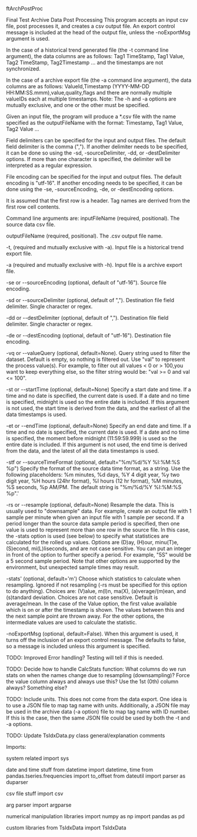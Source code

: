  ftArchPostProc

 Final Test Archive Data Post Processing
 This program accepts an input csv file, post processes it, and creates a csv
 output file.  An export control message is included at the head of the output
 file, unless the -noExportMsg argument is used.

 In the case of a historical trend generated file (the -t command line
 argument), the data columns are as follows:
 Tag1 TimeStamp, Tag1 Value, Tag2 TimeStamp, Tag2Timestamp ...
 and the timestamps are not synchronized.

 In the case of a archive export file (the -a command line argument), the data
 columns are as follows:
 ValueId,Timestamp (YYYY-MM-DD HH:MM:SS.mmm),value,quality,flags
 and there are normally multiple valueIDs each at multiple timestamps.
 Note: The -h and -a options are mutually exclusive, and one or the other must
 be specified. 

 Given an input file, the program will produce a *.csv file with the name
 specified as the outputFileName with the format:
 Timestamp, Tag1 Value, Tag2 Value ...

 Field delimiters can be specified for the input and output files. The
 default field delimiter is the comma (","). If another delimiter needs to
 be specified, it can be done so using the -sd, -sourceDelimiter, -dd, or
 -destDelimiter options. If more than one character is specified, the
 delimiter will be interpreted as a regular expression.

 File encoding can be specified for the input and output files. The default
 encoding is "utf-16". If another encoding needs to be specified, it can be
 done using the -se, -sourceEncoding, -de, or -destEncoding options.

 It is assumed that the first row is a header. Tag names are derrived from the
 first row cell contents.
 

 Command line arguments are:
 inputFileName (required, positional). The source data csv file.

 outputFileName (required, positional). The .csv output file name.

 -t, (required and mutually exclusive with -a).  Input file
 is a historical trend export file.

 -a (required and mutually exclusive with -h). Input file is a
 archive export file.  

 -se or --sourceEncoding (optional, default of "utf-16"). Source file encoding.

 -sd or --sourceDelimiter (optional, default of ","). Destination file field
 delimiter. Single character or regex.

 -dd or --destDelimiter (optional, default of ","). Destination file field
 delimiter. Single character or regex.

 -de or --destEncoding (optional, default of "utf-16"). Destination file encoding.

 -vq or --valueQuery (optional, default=None). Query string used to filter
 the dataset. Default is empty, so nothing is filtered out. Use "val" to
 represent the process value(s). For example, to filter out all
 values < 0 or > 100,you want to keep everything else, so the filter string
 would be:
 "val >= 0 and val <= 100".

 -st or --startTime (optional, default=None)
 Specify a start date and time. If a time and no date is specified, the
 current date is used.  If a date and no time is specified, midnight is
 used so the entire date is included.  If this argument is not used, the 
 start time is derived from the data, and the earliest of all the data
 timestamps is used.

 -et or --endTime (optional, default=None)
 Specify an end date and time. If a time and no date is specified, the
 current date is used.  If a date and no time is specified, the moment before
 midnight (11:59:59.999) is used so the  entire date is included.  If this
 argument is not used, the end time is derived from the data, and the latest
 of all the data timestamps is used.

 -stf or --sourceTimeFormat (optional, default="%m/%d/%Y %I:%M:%S %p")
 Specify the format of the source data time format,
 as a string. Use the following placeholders: %m minutes, %d days, %Y 4 digit
 year, %y two digit year, %H hours (24hr format), %I hours (12 hr format), %M
 minutes, %S seconds, %p AM/PM. The default string is "%m/%d/%Y %I:%M:%S %p".'

 -rs or --resample (optional, default=None) Resample the data. This is usually
 used to "downsample" data. For example, create an output file with 1 sample
 per minute when given an input file with 1 sample per second. If a period
 longer than the source data sample period is specified, then one value is
 used to represent more than one row in the source file.  In this case, the
 -stats option is used (see below) to specify what statistices are calculated
 for the rolled up values. 
 Options are (D)ay, (H)our, minu(T)e, (S)econd, mi(L)liseconds, and are not
 case sensitive. You can put an integer in front of the option to further
 specify a period. For example, "5S" would be a 5 second sample period. Note
 that other options are supported by the environment, but unexpected sample
 times may result.

 -stats' (optional, default='m') Choose which statistics to calculate when
 resampling. Ignored if not resampling (-rs must be specified for this option
 to do anything).  Choices are: (V)alue, m(I)n, ma(X), (a)verage/(m)ean,
 and (s)tandard deviation. Choices are not case sensitive. Default is 
 average/mean.  In the case of the Value option, the first value available
 which is on or after the timestamp is shown. The values between this and the
 next sample point are thrown away. For the other options, the intermediate
 values are used to calculate the statistic.

 -noExportMsg (optional, default=False). When this argument is used, it turns
 off the inclusion of an export control message.  The defaults to false, so a
 message is included unless this argument is specified.

 TODO: Improved Error handling? Testing will tell if this is needed.

 TODO: Decide how to handle CalcStats function:  What columns do we run stats
       on when the names change due to resampling (downsampling)?
       Force the value column always and always use this? 
       Use the 1st (0th) column always? Something else?

 TODO: Include units. This does not come from the data export. One idea is to
 use a JSON file to map tag name with units.  Additionally, a JSON file may be
 used in the archive data (-a option) file to map tag name with ID number. If 
 this is the case, then the same JSON file could be used by both the -t and
 -a options.

 TODO: Update TsIdxData.py class general/explanation comments


 Imports:

 system related
 import sys

 date and time stuff
 from datetime import datetime, time
 from pandas.tseries.frequencies import to_offset
 from dateutil import parser as duparser

 csv file stuff
 import csv

 arg parser
 import argparse

 numerical manipulation libraries
 import numpy as np
 import pandas as pd

 custom libraries
 from TsIdxData import TsIdxData

